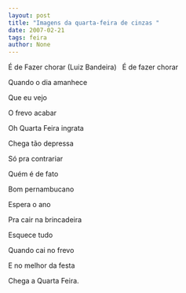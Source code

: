 ```yaml
---
layout: post
title: "Imagens da quarta-feira de cinzas "
date: 2007-02-21
tags: feira
author: None
---
```


É de Fazer chorar
(Luiz Bandeira)
&nbsp;
É de fazer chorar&nbsp; 

Quando o dia amanhece&nbsp; 

Que eu vejo&nbsp; 

O frevo acabar&nbsp; 

Oh Quarta Feira ingrata&nbsp; 

Chega tão depressa&nbsp; 

Só pra contrariar 

Quém é de fato&nbsp; 

Bom pernambucano&nbsp; 

Espera o ano&nbsp; 

Pra cair na brincadeira&nbsp; 

Esquece tudo&nbsp; 

Quando cai no frevo&nbsp; 

E no melhor da festa&nbsp; 

Chega a Quarta Feira.&nbsp;&nbsp;  